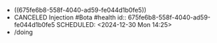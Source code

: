 - ((675fe6b8-558f-4040-ad59-fe044d1b0fe5))
- CANCELED Injection #Bota #health 
  id:: 675fe6b8-558f-4040-ad59-fe044d1b0fe5
  SCHEDULED: <2024-12-30 Mon 14:25>
- /doing